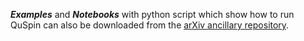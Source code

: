 ***Examples*** and ***Notebooks*** with python script which show how to run QuSpin can also be downloaded from the [arXiv ancillary repository](https://arxiv.org/src/1610.03042v4/anc).